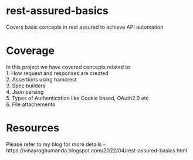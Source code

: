 # rest-assured-basics
Covers basic concepts in rest assured to achieve API automation</br>
<h1>Coverage</h1>
In this project we have covered concepts related to </br>
1. How request and responses are created</br>
2. Assertions using hamcrest</br>
3. Spec builders</br>
4. Json parsing</br>
5. Types of Authentication like Cookie based, OAuth2.0 etc</br>
6. File attachements</br>
<h1>Resources</h1>
Please refer to my blog for more details - https://vinayraghumanda.blogspot.com/2022/04/rest-assured-basics.html
